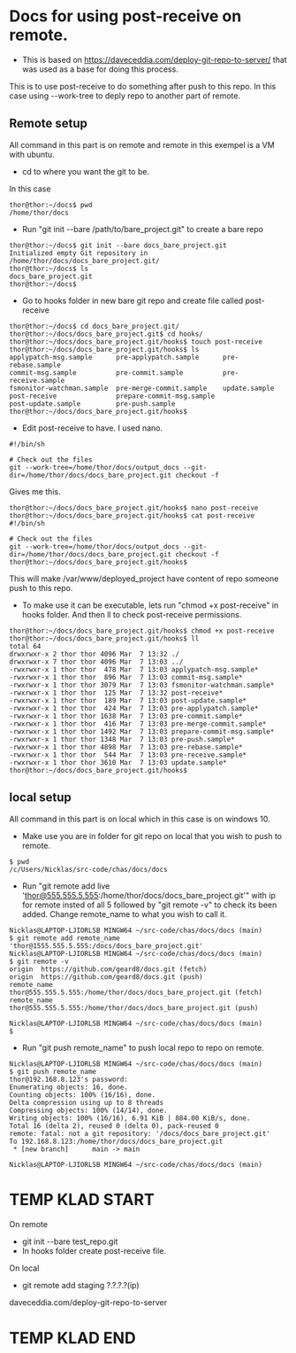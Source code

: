 # Docs for using post-receive on remote.

* This is based on https://daveceddia.com/deploy-git-repo-to-server/ that was used as a base for doing this process.

This is to use post-receive to do something after push to this repo. In this case 
using --work-tree to deply repo to another part of remote.

## Remote setup
All command in this part is on remote and remote in this exempel is a VM with ubuntu.

- cd to where you want the git to be.

In this case 
```
thor@thor:~/docs$ pwd
/home/thor/docs
```

- Run "git init --bare /path/to/bare_project.git" to create a bare repo
```
thor@thor:~/docs$ git init --bare docs_bare_project.git
Initialized empty Git repository in /home/thor/docs/docs_bare_project.git/
thor@thor:~/docs$ ls
docs_bare_project.git
thor@thor:~/docs$
```

- Go to hooks folder in new bare git repo and create file called post-receive
```
thor@thor:~/docs$ cd docs_bare_project.git/
thor@thor:~/docs/docs_bare_project.git$ cd hooks/
thor@thor:~/docs/docs_bare_project.git/hooks$ touch post-receive
thor@thor:~/docs/docs_bare_project.git/hooks$ ls
applypatch-msg.sample      pre-applypatch.sample      pre-rebase.sample
commit-msg.sample          pre-commit.sample          pre-receive.sample
fsmonitor-watchman.sample  pre-merge-commit.sample    update.sample
post-receive               prepare-commit-msg.sample
post-update.sample         pre-push.sample
thor@thor:~/docs/docs_bare_project.git/hooks$
```

- Edit post-receive to have. I used nano.
```
#!/bin/sh

# Check out the files
git --work-tree=/home/thor/docs/output_docs --git-dir=/home/thor/docs/docs_bare_project.git checkout -f
```
Gives me this.
```
thor@thor:~/docs/docs_bare_project.git/hooks$ nano post-receive
thor@thor:~/docs/docs_bare_project.git/hooks$ cat post-receive
#!/bin/sh

# Check out the files
git --work-tree=/home/thor/docs/output_docs --git-dir=/home/thor/docs/docs_bare_project.git checkout -f
thor@thor:~/docs/docs_bare_project.git/hooks$

```
This will make /var/www/deployed_project have content of repo someone push to this repo.

- To make use it can be executable, lets run "chmod +x post-receive" in hooks folder. And then ll to check post-receive permissions.
```
thor@thor:~/docs/docs_bare_project.git/hooks$ chmod +x post-receive
thor@thor:~/docs/docs_bare_project.git/hooks$ ll
total 64
drwxrwxr-x 2 thor thor 4096 Mar  7 13:32 ./
drwxrwxr-x 7 thor thor 4096 Mar  7 13:03 ../
-rwxrwxr-x 1 thor thor  478 Mar  7 13:03 applypatch-msg.sample*
-rwxrwxr-x 1 thor thor  896 Mar  7 13:03 commit-msg.sample*
-rwxrwxr-x 1 thor thor 3079 Mar  7 13:03 fsmonitor-watchman.sample*
-rwxrwxr-x 1 thor thor  125 Mar  7 13:32 post-receive*
-rwxrwxr-x 1 thor thor  189 Mar  7 13:03 post-update.sample*
-rwxrwxr-x 1 thor thor  424 Mar  7 13:03 pre-applypatch.sample*
-rwxrwxr-x 1 thor thor 1638 Mar  7 13:03 pre-commit.sample*
-rwxrwxr-x 1 thor thor  416 Mar  7 13:03 pre-merge-commit.sample*
-rwxrwxr-x 1 thor thor 1492 Mar  7 13:03 prepare-commit-msg.sample*
-rwxrwxr-x 1 thor thor 1348 Mar  7 13:03 pre-push.sample*
-rwxrwxr-x 1 thor thor 4898 Mar  7 13:03 pre-rebase.sample*
-rwxrwxr-x 1 thor thor  544 Mar  7 13:03 pre-receive.sample*
-rwxrwxr-x 1 thor thor 3610 Mar  7 13:03 update.sample*
thor@thor:~/docs/docs_bare_project.git/hooks$
```

## local setup

All command in this part is on local which in this case is on windows 10.

- Make use you are in folder for git repo on local that you wish to push to remote.
```
$ pwd
/c/Users/Nicklas/src-code/chas/docs/docs
```

- Run "git remote add live 'thor@555.555.5.555:/home/thor/docs/docs_bare_project.git'" with ip for remote 
insted of all 5 followed by "git remote -v" to check its been added. Change remote_name to what you wish to call it.
```
Nicklas@LAPTOP-LJIORLSB MINGW64 ~/src-code/chas/docs/docs (main)
$ git remote add remote_name 'thor@1555.555.5.555:/docs/docs_bare_project.git'   
Nicklas@LAPTOP-LJIORLSB MINGW64 ~/src-code/chas/docs/docs (main)
$ git remote -v
origin  https://github.com/geard8/docs.git (fetch)
origin  https://github.com/geard8/docs.git (push)
remote_name     thor@555.555.5.555:/home/thor/docs/docs_bare_project.git (fetch)
remote_name     thor@555.555.5.555:/home/thor/docs/docs_bare_project.git (push)

Nicklas@LAPTOP-LJIORLSB MINGW64 ~/src-code/chas/docs/docs (main)
$
```

- Run "git push remote_name" to push local repo to repo on remote.
```
Nicklas@LAPTOP-LJIORLSB MINGW64 ~/src-code/chas/docs/docs (main)
$ git push remote_name
thor@192.168.8.123's password:
Enumerating objects: 16, done.
Counting objects: 100% (16/16), done.
Delta compression using up to 8 threads
Compressing objects: 100% (14/14), done.
Writing objects: 100% (16/16), 6.91 KiB | 884.00 KiB/s, done.
Total 16 (delta 2), reused 0 (delta 0), pack-reused 0
remote: fatal: not a git repository: '/docs/docs_bare_project.git'
To 192.168.8.123:/home/thor/docs/docs_bare_project.git
 * [new branch]      main -> main

Nicklas@LAPTOP-LJIORLSB MINGW64 ~/src-code/chas/docs/docs (main)
```












# TEMP KLAD START

On remote
- git init --bare test_repo.git
- In hooks folder create post-receive file.

On local
- git remote add staging ?.?.?.?(ip)
  

daveceddia.com/deploy-git-repo-to-server

# TEMP KLAD END

